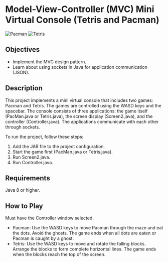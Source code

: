 # Model-View-Controller (MVC) Mini Virtual Console (Tetris and Pacman)

![Pacman](https://github.com/Orantoon/POO_Proyecto3/assets/62961473/68f89769-8978-4430-9700-007db47eea5a)
![Tetris](https://github.com/Orantoon/POO_Proyecto3/assets/62961473/0617f6d9-794f-4b1f-9b51-ac7c418c9a62)

## Objectives
* Implement the MVC design pattern.
* Learn about using sockets in Java for application communication (JSON).

## Description
This project implements a mini virtual console that includes two games: Pacman and Tetris. The games are controlled using the WASD keys and the spacebar. The console consists of three applications: the game itself (PacMan.java or Tetris.java), the screen display (Screen2.java), and the controller (Controller.java). The applications communicate with each other through sockets.

To run the project, follow these steps:

1. Add the JAR file to the project configuration.
2. Start the game first (PacMan.java or Tetris.java).
3. Run Screen2.java.
4. Run Controller.java.

## Requirements
Java 8 or higher.

## How to Play
Must have the Controller window selected.

* Pacman: Use the WASD keys to move Pacman through the maze and eat the dots. Avoid the ghosts. The game ends when all dots are eaten or Pacman is caught by a ghost.
* Tetris: Use the WASD keys to move and rotate the falling blocks. Arrange the blocks to form complete horizontal lines. The game ends when the blocks reach the top of the screen.
